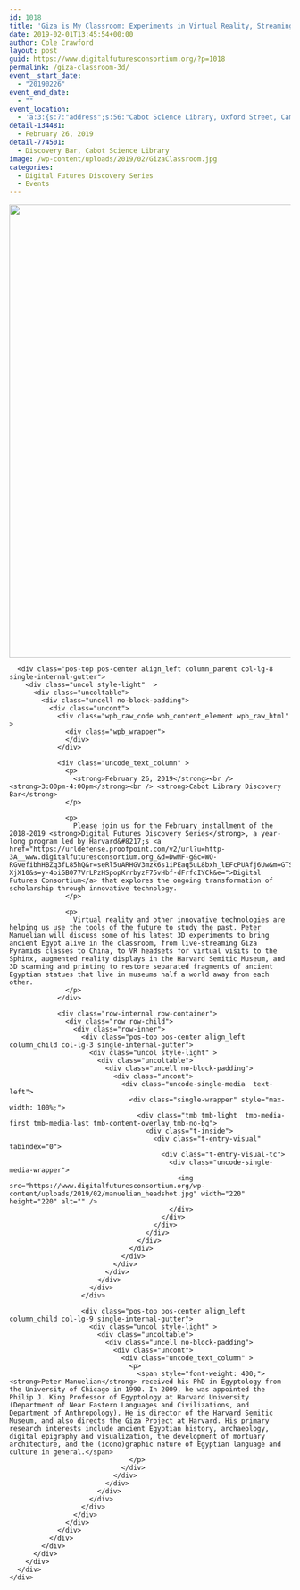 ```yaml
---
id: 1018
title: 'Giza is My Classroom: Experiments in Virtual Reality, Streaming, and 3D Scanning'
date: 2019-02-01T13:45:54+00:00
author: Cole Crawford
layout: post
guid: https://www.digitalfuturesconsortium.org/?p=1018
permalink: /giza-classroom-3d/
event__start_date:
  - "20190226"
event_end_date:
  - ""
event_location:
  - 'a:3:{s:7:"address";s:56:"Cabot Science Library, Oxford Street, Cambridge, MA, USA";s:3:"lat";s:17:"42.37623670000001";s:3:"lng";s:9:"-71.11624";}'
detail-134481:
  - February 26, 2019
detail-774501:
  - Discovery Bar, Cabot Science Library
image: /wp-content/uploads/2019/02/GizaClassroom.jpg
categories:
  - Digital Futures Discovery Series
  - Events
---
```

<div data-parent="true" class="row-container">
  <div class="row limit-width row-parent">
    <div class="row-inner">
      <div class="pos-top pos-center align_left column_parent col-lg-4 single-internal-gutter">
        <div class="uncol style-light"  >
          <div class="uncoltable">
            <div class="uncell no-block-padding">
              <div class="uncont">
                <div class="uncode-single-media  text-left">
                  <div class="single-wrapper" style="max-width: 100%;">
                    <div class="tmb tmb-light  tmb-media-first tmb-media-last tmb-content-overlay tmb-no-bg">
                      <div class="t-inside">
                        <div class="t-entry-visual" tabindex="0">
                          <div class="t-entry-visual-tc">
                            <div class="uncode-single-media-wrapper">
                              <img src="https://www.digitalfuturesconsortium.org/wp-content/uploads/2019/02/GizaClassroom.jpg" width="1440" height="810" alt="" />
                            </div>
                          </div>
                        </div>
                      </div>
                    </div>
                  </div>
                </div>
              </div>
            </div>
          </div>
        </div>
      </div>
      
      <div class="pos-top pos-center align_left column_parent col-lg-8 single-internal-gutter">
        <div class="uncol style-light"  >
          <div class="uncoltable">
            <div class="uncell no-block-padding">
              <div class="uncont">
                <div class="wpb_raw_code wpb_content_element wpb_raw_html" >
                  <div class="wpb_wrapper">
                  </div>
                </div>
                
                <div class="uncode_text_column" >
                  <p>
                    <strong>February 26, 2019</strong><br /> <strong>3:00pm-4:00pm</strong><br /> <strong>Cabot Library Discovery Bar</strong>
                  </p>
                  
                  <p>
                    Please join us for the February installment of the 2018-2019 <strong>Digital Futures Discovery Series</strong>, a year-long program led by Harvard&#8217;s <a href="https://urldefense.proofpoint.com/v2/url?u=http-3A__www.digitalfuturesconsortium.org_&d=DwMF-g&c=WO-RGvefibhHBZq3fL85hQ&r=seRl5uARHGV3mzk6s1iPEaq5uL8bxh_lEFcPUAfj6Uw&m=GTSeaTQfG65QvFAFWxOZ7cNHEcU5FW7NVOyRi-XjX10&s=y-4oiGB077VrLPzHSpopKrrbyzF75vHbf-dFrfcIYCk&e=">Digital Futures Consortium</a> that explores the ongoing transformation of scholarship through innovative technology.
                  </p>
                  
                  <p>
                    Virtual reality and other innovative technologies are helping us use the tools of the future to study the past. Peter Manuelian will discuss some of his latest 3D experiments to bring ancient Egypt alive in the classroom, from live-streaming Giza Pyramids classes to China, to VR headsets for virtual visits to the Sphinx, augmented reality displays in the Harvard Semitic Museum, and 3D scanning and printing to restore separated fragments of ancient Egyptian statues that live in museums half a world away from each other.
                  </p>
                </div>
                
                <div class="row-internal row-container">
                  <div class="row row-child">
                    <div class="row-inner">
                      <div class="pos-top pos-center align_left column_child col-lg-3 single-internal-gutter">
                        <div class="uncol style-light" >
                          <div class="uncoltable">
                            <div class="uncell no-block-padding">
                              <div class="uncont">
                                <div class="uncode-single-media  text-left">
                                  <div class="single-wrapper" style="max-width: 100%;">
                                    <div class="tmb tmb-light  tmb-media-first tmb-media-last tmb-content-overlay tmb-no-bg">
                                      <div class="t-inside">
                                        <div class="t-entry-visual" tabindex="0">
                                          <div class="t-entry-visual-tc">
                                            <div class="uncode-single-media-wrapper">
                                              <img src="https://www.digitalfuturesconsortium.org/wp-content/uploads/2019/02/manuelian_headshot.jpg" width="220" height="220" alt="" />
                                            </div>
                                          </div>
                                        </div>
                                      </div>
                                    </div>
                                  </div>
                                </div>
                              </div>
                            </div>
                          </div>
                        </div>
                      </div>
                      
                      <div class="pos-top pos-center align_left column_child col-lg-9 single-internal-gutter">
                        <div class="uncol style-light" >
                          <div class="uncoltable">
                            <div class="uncell no-block-padding">
                              <div class="uncont">
                                <div class="uncode_text_column" >
                                  <p>
                                    <span style="font-weight: 400;"><strong>Peter Manuelian</strong> received his PhD in Egyptology from the University of Chicago in 1990. In 2009, he was appointed the Philip J. King Professor of Egyptology at Harvard University (Department of Near Eastern Languages and Civilizations, and Department of Anthropology). He is director of the Harvard Semitic Museum, and also directs the Giza Project at Harvard. His primary research interests include ancient Egyptian history, archaeology, digital epigraphy and visualization, the development of mortuary architecture, and the (icono)graphic nature of Egyptian language and culture in general.</span>
                                  </p>
                                </div>
                              </div>
                            </div>
                          </div>
                        </div>
                      </div>
                    </div>
                  </div>
                </div>
              </div>
            </div>
          </div>
        </div>
      </div>
    </div>
  </div>
</div>